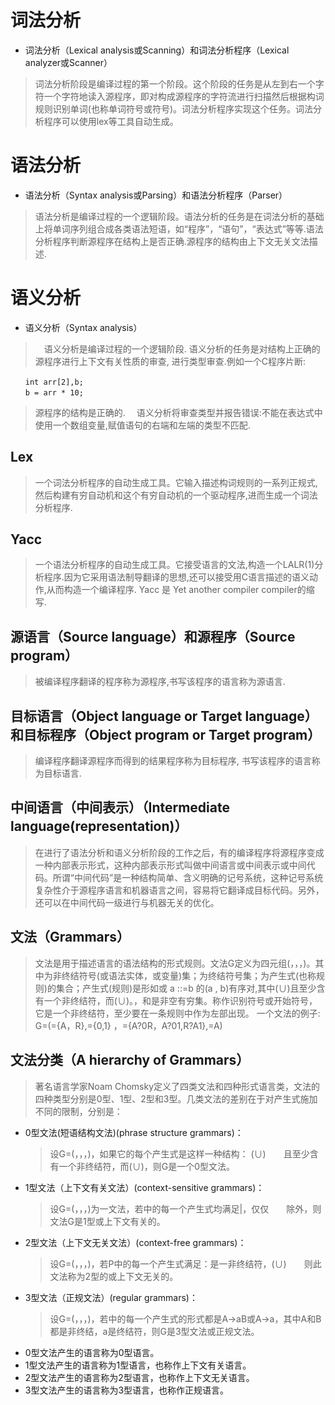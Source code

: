 # 词法分析
* 词法分析（Lexical analysis或Scanning）和词法分析程序（Lexical analyzer或Scanner） 
>词法分析阶段是编译过程的第一个阶段。这个阶段的任务是从左到右一个字符一个字符地读入源程序，即对构成源程序的字符流进行扫描然后根据构词规则识别单词(也称单词符号或符号)。词法分析程序实现这个任务。词法分析程序可以使用lex等工具自动生成。

# 语法分析
* 语法分析（Syntax analysis或Parsing）和语法分析程序（Parser） 
>语法分析是编译过程的一个逻辑阶段。语法分析的任务是在词法分析的基础上将单词序列组合成各类语法短语，如“程序”，“语句”，“表达式”等等.语法分析程序判断源程序在结构上是否正确.源程序的结构由上下文无关文法描述.

# 语义分析
* 语义分析（Syntax analysis） 
>　语义分析是编译过程的一个逻辑阶段. 语义分析的任务是对结构上正确的源程序进行上下文有关性质的审查, 进行类型审查.例如一个C程序片断:
```
　　int arr[2],b;
　　b = arr * 10; 
```
>  源程序的结构是正确的. 
　语义分析将审查类型并报告错误:不能在表达式中使用一个数组变量,赋值语句的右端和左端的类型不匹配.


## Lex 
>一个词法分析程序的自动生成工具。它输入描述构词规则的一系列正规式,然后构建有穷自动机和这个有穷自动机的一个驱动程序,进而生成一个词法分析程序.
 
## Yacc 
>一个语法分析程序的自动生成工具。它接受语言的文法,构造一个LALR(1)分析程序.因为它采用语法制导翻译的思想,还可以接受用C语言描述的语义动作,从而构造一个编译程序. Yacc 是 Yet another compiler compiler的缩写.
 
## 源语言（Source language）和源程序（Source program） 
>被编译程序翻译的程序称为源程序,书写该程序的语言称为源语言.
 
## 目标语言（Object language or Target language）和目标程序（Object program or Target program） 
>编译程序翻译源程序而得到的结果程序称为目标程序, 书写该程序的语言称为目标语言.
 
## 中间语言（中间表示）（Intermediate language(representation)） 
>在进行了语法分析和语义分析阶段的工作之后，有的编译程序将源程序变成一种内部表示形式，这种内部表示形式叫做中间语言或中间表示或中间代码。所谓“中间代码”是一种结构简单、含义明确的记号系统，这种记号系统复杂性介于源程序语言和机器语言之间，容易将它翻译成目标代码。另外，还可以在中间代码一级进行与机器无关的优化。
 
## 文法（Grammars） 
>文法是用于描述语言的语法结构的形式规则。文法G定义为四元组(，，，)。其中为非终结符号(或语法实体，或变量)集；为终结符号集；为产生式(也称规则)的集合；产生式(规则)是形如或 a ::=b 的(a , b)有序对,其中(∪)且至少含有一个非终结符，而(∪)。，和是非空有穷集。称作识别符号或开始符号，它是一个非终结符，至少要在一条规则中作为左部出现。 
一个文法的例子: G=(={A，R},={0,1} ，={A?0R，A?01,R?A1},=A) 
## 文法分类（A hierarchy of Grammars） 
>著名语言学家Noam Chomsky定义了四类文法和四种形式语言类，文法的四种类型分别是0型、1型、2型和3型。几类文法的差别在于对产生式施加不同的限制，分别是： 
* 0型文法(短语结构文法)(phrase structure grammars)： 
    > 设G=(，，，)，如果它的每个产生式是这样一种结构： (∪)　　且至少含有一个非终结符，而(∪)，则G是一个0型文法。 
* 1型文法（上下文有关文法）(context-sensitive grammars)： 
    > 设G=(，，，)为一文法，若中的每一个产生式均满足|，仅仅　　除外，则文法G是1型或上下文有关的。 
* 2型文法（上下文无关文法）(context-free grammars)： 
    > 设G=(，，，)，若P中的每一个产生式满足：是一非终结符，(∪)　　则此文法称为2型的或上下文无关的。 
* 3型文法（正规文法）(regular grammars)： 
    > 设G=(，，，)，若中的每一个产生式的形式都是A→aB或A→a，其中A和B都是非终结，a是终结符，则G是3型文法或正规文法。 
　　
* 0型文法产生的语言称为0型语言。 
* 1型文法产生的语言称为1型语言，也称作上下文有关语言。 
* 2型文法产生的语言称为2型语言，也称作上下文无关语言。 
* 3型文法产生的语言称为3型语言，也称作正规语言。